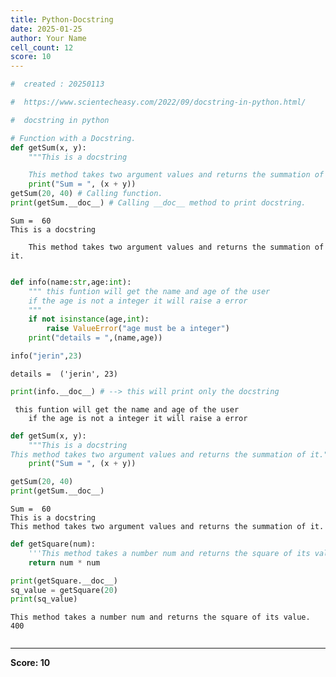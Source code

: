 ```yaml
---
title: Python-Docstring
date: 2025-01-25
author: Your Name
cell_count: 12
score: 10
---
```


```python
#  created : 20250113
```


```python
#  https://www.scientecheasy.com/2022/09/docstring-in-python.html/
```


```python
#  docstring in python 
```


```python
# Function with a Docstring.
def getSum(x, y):
    """This is a docstring

    This method takes two argument values and returns the summation of it."""
    print("Sum = ", (x + y))
getSum(20, 40) # Calling function.
print(getSum.__doc__) # Calling __doc__ method to print docstring.
```

    Sum =  60
    This is a docstring
    
        This method takes two argument values and returns the summation of it.



```python

```


```python
def info(name:str,age:int):
    """ this funtion will get the name and age of the user
    if the age is not a integer it will raise a error
    """
    if not isinstance(age,int):
        raise ValueError("age must be a integer")
    print("details = ",(name,age))

info("jerin",23)
```

    details =  ('jerin', 23)



```python
print(info.__doc__) # --> this will print only the docstring
```

     this funtion will get the name and age of the user
        if the age is not a integer it will raise a error
        



```python
def getSum(x, y):
    """This is a docstring
This method takes two argument values and returns the summation of it."""
    print("Sum = ", (x + y))
```


```python
getSum(20, 40)
print(getSum.__doc__)
```

    Sum =  60
    This is a docstring
    This method takes two argument values and returns the summation of it.



```python
def getSquare(num):
    '''This method takes a number num and returns the square of its value.'''
    return num * num
```


```python
print(getSquare.__doc__) 
sq_value = getSquare(20) 
print(sq_value)
```

    This method takes a number num and returns the square of its value.
    400



```python

```


---
**Score: 10**